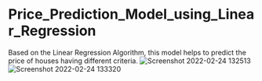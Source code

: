 # Price_Prediction_Model_using_Linear_Regression
Based on the Linear Regression Algorithm, this model helps to predict the price of houses having different criteria.
![Screenshot 2022-02-24 132513](https://user-images.githubusercontent.com/70774888/155896121-fd104bc8-4f0d-4ebb-b69e-844aec466241.png)
![Screenshot 2022-02-24 133320](https://user-images.githubusercontent.com/70774888/155896125-9a1f8a47-3d60-44f2-a580-c3ad8a11c0f3.png)
